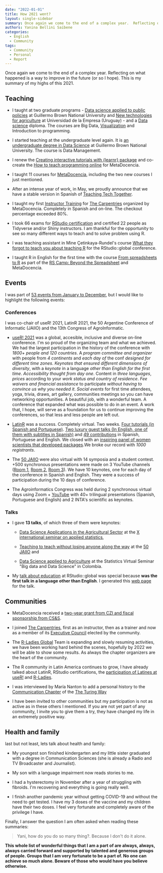 ```yaml
---
date: "2022-01-01"
title: How 2021 went?
layout: single-sidebar
summary: Once again we come to the end of a complex year.  Reflecting on what happened is a way to improve in the future (or so I hope).  This is my summary of my highs of this 2021.
authors: Yanina Bellini Saibene
categories:
  - English
  - Community
tags: 
  - Community
  - Personal
  - Report
---
```


Once again we come to the end of a complex year.  Reflecting on what happened is a way to improve in the future (or so I hope).  This is my summary of my highs of this 2021.


## Teaching

* I taught at two graduate programs - [Data science applied to public policies](https://www.unab.edu.ar/diplomatura-analisis-datos.html) at Guillermo Brown National University and [New technologies for agriculture](https://www.fca-ude.edu.uy/diploma-en-nuevas-tecnologias-para-la-agricultura.php) at Universidad de la Empresa (Uruguay) - and a [Data science](https://www.edn.org.ar/curso.php?center=cit&idcurso=NTYw) diploma. The courses are Big Data, [Visualization](https://diplodatosunab.github.io/visualizacion/) and Introduction to programming.

* I started teaching at the undergraduate level again.  It is [an undergraduate degree in Data Science](https://www.unab.edu.ar/lic-ciencia-datos.html) at Guillermo Brown National University.  The course is Data Management.

* I renew the [Creating interactive tutorials with {learnr} package](https://www.metadocencia.org/en/curso/learnr/) and co-create the [How to teach programming online](https://www.metadocencia.org/en/curso/programar/) for MetaDocencia.

* I taught 11 courses for [MetaDocencia](https://www.metadocencia.org/en/), including the two new courses I just mentioned.

* After an intense year of work, in May, we proudly announce that we have a stable version in Spanish of [Teaching Tech Together](https://teachtogether.tech/).

* I taught my first [Instructor Training](https://carpentries.org/blog/2021/11/metadocencia-instructor-training-english/) for [The Carpentries](https://carpentries.org) organized by MetaDocencia. Completely in Spanish and on-line.  The checkout percentage exceeded 80%.

* I took 66 exams for [RStudio certification](https://education.rstudio.com/trainers/) and certified 22 people as Tidyverse and/or Shiny instructors.  I am thankful for the opportunity to see so many different ways to teach and to solve problem using R.

* I was teaching assistant in Mine Çetinkaya-Rundel's course [What they forgot to teach you about teaching R](https://wtf-teach.netlify.app/) for the RStudio::global conference.

- I taught R in English for the first time with the course [From spreadsheets to R](https://yabellini.github.io/fromSpreadSheetToR/) as part of the [RS Camp: Beyond the Spreadsheet](https://www.software.ac.uk/programme-research-software-camp-beyond-spreadsheet) and MetaDocencia.

## Events

I was part of [53 events from January to December](https://yabellini.netlify.app/post/2021eventlist/), but I would like to highlight the following events: 

### Conferences

I was co-chair of useR! 2021, LatinR 2021, the 50 Argentine Conference of Informatic (JAIIO) and the 13th Congress of AgroInformatic.

- [useR! 2021](user2021.r-project.org/) was a global, accesible, inclusive and diverse on-line conference. I'm so proud of the organizing team and what we achieved. We had the largest participation in the history of the conference with _1800+ people and 120 countries_.  A _program committee and organizer_ with people from _4 continents_ and _each day of_ the conf _designed for different time zones_.   _Keynotes that ensured different dimensions of diversity_, with a _keynote_ in a language _other than English for the first time_.  _Accessibility thought from day one_. Content in _three languages_, _prices_ according to your _work status and country of residence_.  _Fee waivers and financial assistance_ to participate _without having to convince us why you needed it_. _Social events_ for first time attendees, yoga, trivia, draws, art gallery, communities meetings so you can have networking opportunities.
A beautiful job, with a wonderful team.  A conference that expanded what was possible to do in an event. A work that, I hope, will serve as a foundation for us to continue improving the conferences, so that less and less people are left out.

- [LatinR](https://latin-r.com/) was a success. Completely virtual. Two weeks. [Four tutorials (in Spanish and Portuguese)](https://github.com/LatinR/presentaciones-LatinR2021). [Two luxury guest talks (In English, one of them with subtitles in Spanish)](https://github.com/LatinR/presentaciones-LatinR2021) and [49 contributions](https://github.com/LatinR/presentaciones-LatinR2021#Contribuciones) in Spanish, Portuguese and English. We closed with an [inspiring panel of women scientists that developed packages](https://www.youtube.com/watch?v=Kgrjsk4XbYE&t=11711s).We broke our record with _1000 registrants_.

- The [50 JAIIO](http://49jaiio.sadio.org.ar/) were also virtual with 14 symposia and a student contest. +500 synchronous presentations were made on 3 YouTube channels ([Room 1](https://www.youtube.com/sadiosala1), [Room 2](https://www.youtube.com/sadiosala2), [Room 3](https://www.youtube.com/sadiosala3)). We have 10 keynotes, one for each day of the conference in Spanish and English. They were a success of participation during the 10 days of conference.

- The Agroinformatics Congress was held during 2 synchronous virtual days using Zoom + [YouTube](https://www.youtube.com/sadiosala1) with 40+ trilingual presentations (Spanish, Portuguese and English) and 2 INTA's scientific as keynotes.


### Talks

- I gave __13 talks__, of which three of them were keynotes:

  * [Data Science Applications in the Agricultural Sector](https://docs.google.com/presentation/d/1ZKBddp3uoYXcAofMzBAmfgfWBTtYJCrXMzMd2BZrwA8/edit?usp=sharing) at the [X international seminar on applied statistics](https://congreso.see-ec.org/),  

  * [Teaching to teach without losing anyone along the way](https://docs.google.com/presentation/d/1CSp-YjyoxMgQYU_cXJx-JVTvY0SOFfMblkJ4RBLfrCQ/edit?usp=sharing) at the [50 JAIIO](https://50jaiio.sadio.org.ar/) and 

  * [Data Science applied to Agriculture](https://docs.google.com/presentation/d/1ZKBddp3uoYXcAofMzBAmfgfWBTtYJCrXMzMd2BZrwA8/edit?usp=sharing) at the Statistics Virtual Seminar "Big data and Data Science" in Colombia.  

- My [talk about education](https://resources.rstudio.com/resources/rstudioglobal-2021/on-programming-teaching-and-building-interactive-tutorials-with-learnr/) at RStudio::global was special because __was the first talk in a language other than English__. I generated this [web page](https://learning-learnr.netlify.app/) for the talk.


## Communities

- MetaDocencia received a [two-year grant from CZI and fiscal sponsorship from CS&S](https://www.metadocencia.org/en/post/twoyeargrantcssczi/).

- I joined [The Carpentries](https://carpentries.org), first as an instructor, then as a trainer and now as a member of its [Executive Council](https://carpentries.org/blog/2021/12/announcing-2022-executive-council/) elected by the community.

- The [R-Ladies Global](rladies.org/) Team is expanding and slowly resuming activities, we have been working hard behind the scenes, hopefully by 2022 we will be able to show some results.  As always the chapter organizers are the heart of the community.

- The R community in Latin America continues to grow, I have already talked about LatinR, RStudio certifications, the [participation of Latines at useR!](https://user2021.r-project.org/blog/2021/11/26/latines_at_user/) and [R-Ladies](https://yabellini.netlify.app/post/wsds_2021/).

- I was interviewed by María Nanton to add a personal history to the [Communication Chapter](https://the-turing-way.netlify.app/communication/presentations/presentations-personal-stories.html?highlight=yanina) of the [The Turing Way](https://the-turing-way.netlify.app)

- I have been invited to other communities but my participation is not as active as in these others I mentioned.  If you are not yet part of any community, I invite you to give them a try, they have changed my life in an extremely positive way.

## Health and family

last but not least, lets talk about health and family:

- My youngest son finished kindergarten and my little sister graduated with a degree in Communication Sciences (she is already a Radio and TV Broadcaster and Journalist).

- My son with a language impairment now reads stories to me.

- I had a hysterectomy in November after a year of struggling with fibroids. I'm recovering and everything is going really well.

- I finish another pandemic year without getting COVID-19 and without the need to get tested.  I have my 3 doses of the vaccine and my children have their two doses.  I feel very fortunate and completely aware of the privilege I have.


Finally, I answer the question I am often asked when reading these summaries:

> Yani, how do you do so many thing?.  Because I don't do it alone.

__This whole list of wonderful things that I am a part of are always, always, always carried forward and supported by talented and generous groups of people.  Groups that I am very fortunate to be a part of. No one can achieve so much alone. Beware of those who would have you believe otherwise.__